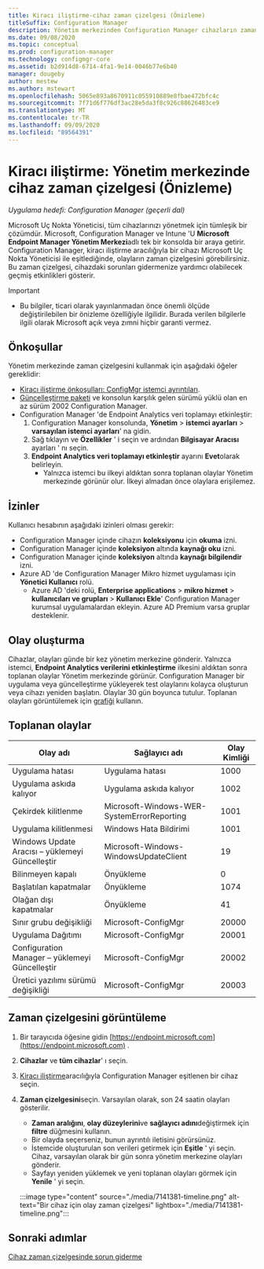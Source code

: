 ```yaml
---
title: Kiracı iliştirme-cihaz zaman çizelgesi (Önizleme)
titleSuffix: Configuration Manager
description: Yönetim merkezinden Configuration Manager cihazların zaman çizelgesini görüntüleyin.
ms.date: 09/08/2020
ms.topic: conceptual
ms.prod: configuration-manager
ms.technology: configmgr-core
ms.assetid: b2d914d8-6714-4fa1-9e14-0046b77e6b40
manager: dougeby
author: mestew
ms.author: mstewart
ms.openlocfilehash: 5065e893a8670911c055910889e8fbae472bfc4c
ms.sourcegitcommit: 7f71d6f776df3ac28e5da3f8c926c88626483ce9
ms.translationtype: MT
ms.contentlocale: tr-TR
ms.lasthandoff: 09/09/2020
ms.locfileid: "89564391"
---
```

# <a name="tenant-attach-device-timeline-in-the-admin-center-preview"></a><a name="bkmk_timeline"></a> Kiracı iliştirme: Yönetim merkezinde cihaz zaman çizelgesi (Önizleme)
<!--CM7141381, IN7552762 pubpreview Sept 8, 2020-->
*Uygulama hedefi: Configuration Manager (geçerli dal)*

Microsoft Uç Nokta Yöneticisi, tüm cihazlarınızı yönetmek için tümleşik bir çözümdür. Microsoft, Configuration Manager ve Intune 'U **Microsoft Endpoint Manager Yönetim Merkezi**adlı tek bir konsolda bir araya getirir. Configuration Manager, kiracı iliştirme aracılığıyla bir cihazı Microsoft Uç Nokta Yöneticisi ile eşitlediğinde, olayların zaman çizelgesini görebilirsiniz. Bu zaman çizelgesi, cihazdaki sorunları gidermenize yardımcı olabilecek geçmiş etkinlikleri gösterir.

> [!Important]
> - Bu bilgiler, ticari olarak yayınlanmadan önce önemli ölçüde değiştirilebilen bir önizleme özelliğiyle ilgilidir. Burada verilen bilgilerle ilgili olarak Microsoft açık veya zımni hiçbir garanti vermez.

## <a name="prerequisites"></a>Önkoşullar

Yönetim merkezinde zaman çizelgesini kullanmak için aşağıdaki öğeler gereklidir:

- [Kiracı iliştirme önkoşulları: ConfigMgr istemci ayrıntıları](client-details.md#prerequisites).
- [Güncelleştirme paketi](https://support.microsoft.com/help/4560496/) ve konsolun karşılık gelen sürümü yüklü olan en az sürüm 2002 Configuration Manager.
- Configuration Manager 'de Endpoint Analytics veri toplamayı etkinleştir:
   1. Configuration Manager konsolunda, **Yönetim**  >  **istemci ayarları**  >  **varsayılan istemci ayarları**' na gidin.
   1. Sağ tıklayın ve **Özellikler** ' i seçin ve ardından **Bilgisayar Aracısı** ayarları ' nı seçin.
   1. **Endpoint Analytics veri toplamayı etkinleştir** ayarını **Evet**olarak belirleyin.
      - Yalnızca istemci bu ilkeyi aldıktan sonra toplanan olaylar Yönetim merkezinde görünür olur. İlkeyi almadan önce olaylara erişilemez.

## <a name="permissions"></a>İzinler

Kullanıcı hesabının aşağıdaki izinleri olması gerekir:

- Configuration Manager içinde cihazın **koleksiyonu** için **okuma** izni.
- Configuration Manager içinde **koleksiyon** altında **kaynağı oku** izni.
- Configuration Manager içinde **koleksiyon** altında **kaynağı bilgilendir** izni. <!--7984188-->
- Azure AD 'de Configuration Manager Mikro hizmet uygulaması için **Yönetici Kullanıcı** rolü.
  - Azure AD 'deki rolü, **Enterprise applications**  >  **mikro hizmet**  >  **kullanıcıları ve grupları**  >  **Kullanıcı Ekle**' Configuration Manager kurumsal uygulamalardan ekleyin. Azure AD Premium varsa gruplar desteklenir.

## <a name="generate-events"></a>Olay oluşturma

Cihazlar, olayları günde bir kez yönetim merkezine gönderir. Yalnızca istemci, **Endpoint Analytics verilerini etkinleştirme** ilkesini aldıktan sonra toplanan olaylar Yönetim merkezinde görünür. Configuration Manager bir uygulama veya güncelleştirme yükleyerek test olaylarını kolayca oluşturun veya cihazı yeniden başlatın. Olaylar 30 gün boyunca tutulur. Toplanan olayları görüntülemek için [grafiği](#collected-events) kullanın.

## <a name="collected-events"></a>Toplanan olaylar

|Olay adı|Sağlayıcı adı|Olay Kimliği|
|---|---|---|
|Uygulama hatası|Uygulama hatası|1000|
|Uygulama askıda kalıyor|Uygulama askıda kalıyor|1002|
|Çekirdek kilitlenme|Microsoft-Windows-WER-SystemErrorReporting|1001|
|Uygulama kilitlenmesi|Windows Hata Bildirimi|1001|
|Windows Update Aracısı – yüklemeyi Güncelleştir|Microsoft-Windows-WindowsUpdateClient|19|
|Bilinmeyen kapalı|Önyükleme|0|
|Başlatılan kapatmalar|Önyükleme|1074|
|Olağan dışı kapatmalar|Önyükleme|41|
|Sınır grubu değişikliği|Microsoft-ConfigMgr|20000|
|Uygulama Dağıtımı|Microsoft-ConfigMgr|20001|
|Configuration Manager – yüklemeyi Güncelleştir|Microsoft-ConfigMgr|20002|
|Üretici yazılımı sürümü değişikliği|Microsoft-ConfigMgr|20003|

## <a name="view-the-timeline"></a>Zaman çizelgesini görüntüleme

1. Bir tarayıcıda öğesine gidin [https://endpoint.microsoft.com](https://endpoint.microsoft.com) .
1. **Cihazlar** ve **tüm cihazlar**' ı seçin.
1. [Kiracı iliştirme](device-sync-actions.md)aracılığıyla Configuration Manager eşitlenen bir cihaz seçin.
1. **Zaman çizelgesini**seçin. Varsayılan olarak, son 24 saatin olayları gösterilir.
   - **Zaman aralığını**, **olay düzeylerini**ve **sağlayıcı adını**değiştirmek için **filtre** düğmesini kullanın.
   - Bir olayda seçerseniz, bunun ayrıntılı iletisini görürsünüz.
   - İstemcide oluşturulan son verileri getirmek için **Eşitle** ' yi seçin. Cihaz, varsayılan olarak bir gün sonra yönetim merkezine olayları gönderir. <!--7984188-->
   - Sayfayı yeniden yüklemek ve yeni toplanan olayları görmek için **Yenile** ' yi seçin.

   :::image type="content" source="./media/7141381-timeline.png" alt-text="Bir cihaz için olay zaman çizelgesi" lightbox="./media/7141381-timeline.png":::

## <a name="next-steps"></a>Sonraki adımlar

[Cihaz zaman çizelgesinde sorun giderme](troubleshoot-timeline.md)